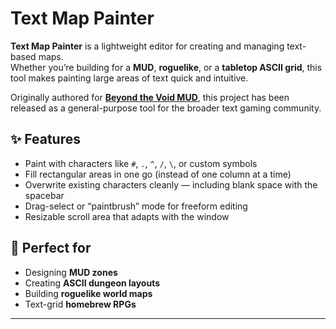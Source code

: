 # Text Map Painter  

**Text Map Painter** is a lightweight editor for creating and managing text-based maps.  
Whether you’re building for a **MUD**, **roguelike**, or a **tabletop ASCII grid**, this tool makes painting large areas of text quick and intuitive.  

Originally authored for [**Beyond the Void MUD**](https://www.voidmud.com), this project has been released as a general-purpose tool for the broader text gaming community.  

## ✨ Features  
- Paint with characters like `#`, `.`, `^`, `/`, `\`, or custom symbols  
- Fill rectangular areas in one go (instead of one column at a time)  
- Overwrite existing characters cleanly — including blank space with the spacebar  
- Drag-select or “paintbrush” mode for freeform editing  
- Resizable scroll area that adapts with the window  

## 🚀 Perfect for  
- Designing **MUD zones**  
- Creating **ASCII dungeon layouts**  
- Building **roguelike world maps**  
- Text-grid **homebrew RPGs**  

---

